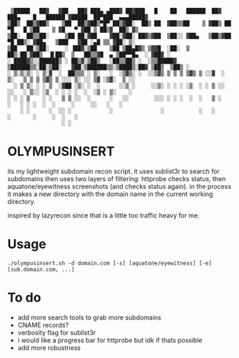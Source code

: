
```
 ▒█████   ██▓   ▓██   ██▓ ███▄ ▄███▓ ██▓███   █    ██   ██████  ██▓ ███▄    █   ██████ ▓█████  ██▀███  ▄▄▄█████▓
▒██▒  ██▒▓██▒    ▒██  ██▒▓██▒▀█▀ ██▒▓██░  ██▒ ██  ▓██▒▒██    ▒ ▓██▒ ██ ▀█   █ ▒██    ▒ ▓█   ▀ ▓██ ▒ ██▒▓  ██▒ ▓▒
▒██░  ██▒▒██░     ▒██ ██░▓██    ▓██░▓██░ ██▓▒▓██  ▒██░░ ▓██▄   ▒██▒▓██  ▀█ ██▒░ ▓██▄   ▒███   ▓██ ░▄█ ▒▒ ▓██░ ▒░
▒██   ██░▒██░     ░ ▐██▓░▒██    ▒██ ▒██▄█▓▒ ▒▓▓█  ░██░  ▒   ██▒░██░▓██▒  ▐▌██▒  ▒   ██▒▒▓█  ▄ ▒██▀▀█▄  ░ ▓██▓ ░ 
░ ████▓▒░░██████▒ ░ ██▒▓░▒██▒   ░██▒▒██▒ ░  ░▒▒█████▓ ▒██████▒▒░██░▒██░   ▓██░▒██████▒▒░▒████▒░██▓ ▒██▒  ▒██▒ ░ 
░ ▒░▒░▒░ ░ ▒░▓  ░  ██▒▒▒ ░ ▒░   ░  ░▒▓▒░ ░  ░░▒▓▒ ▒ ▒ ▒ ▒▓▒ ▒ ░░▓  ░ ▒░   ▒ ▒ ▒ ▒▓▒ ▒ ░░░ ▒░ ░░ ▒▓ ░▒▓░  ▒ ░░   
  ░ ▒ ▒░ ░ ░ ▒  ░▓██ ░▒░ ░  ░      ░░▒ ░     ░░▒░ ░ ░ ░ ░▒  ░ ░ ▒ ░░ ░░   ░ ▒░░ ░▒  ░ ░ ░ ░  ░  ░▒ ░ ▒░    ░    
░ ░ ░ ▒    ░ ░   ▒ ▒ ░░  ░      ░   ░░        ░░░ ░ ░ ░  ░  ░   ▒ ░   ░   ░ ░ ░  ░  ░     ░     ░░   ░   ░      
    ░ ░      ░  ░░ ░            ░               ░           ░   ░           ░       ░     ░  ░   ░              
                 ░ ░                                                                                            

```


# OLYMPUSINSERT 

its my lightweight subdomain recon script. it uses sublist3r to search for subdomains then uses two layers of filtering: httprobe checks status, then aquatone/eyewitness screenshots (and checks status again). in the process it makes a new directory with the domain name in the current working directory.

inspired by lazyrecon since that is a little too traffic heavy for me.

# Usage
`./olympusinsert.sh -d domain.com [-s] [aquatone/eyewitness] [-e] [sub.domain.com, ...]`

# To do
* add more search tools to grab more subdomains
* CNAME records?
* verbosity flag for sublist3r
* i would like a progress bar for httprobe but idk if thats possible
* add more robustness
